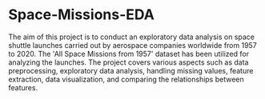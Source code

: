 # Space-Missions-EDA

The aim of this project is to conduct an exploratory data analysis on space shuttle launches carried out by aerospace companies worldwide from 1957 to 2020. The 'All Space Missions from 1957' dataset has been utilized for analyzing the launches. The project covers various aspects such as data preprocessing, exploratory data analysis, handling missing values, feature extraction, data visualization, and comparing the relationships between features.
